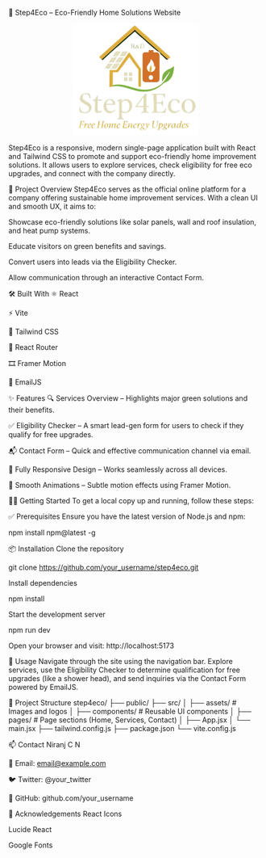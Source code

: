 🌿 Step4Eco – Eco-Friendly Home Solutions Website
<p align="center">
<img src="src/assets/images/mainlogo2.png" alt="Step4Eco Logo" width="250" />
</p>

Step4Eco is a responsive, modern single-page application built with React and Tailwind CSS to promote and support eco-friendly home improvement solutions. It allows users to explore services, check eligibility for free eco upgrades, and connect with the company directly.

🚀 Project Overview
Step4Eco serves as the official online platform for a company offering sustainable home improvement services. With a clean UI and smooth UX, it aims to:

Showcase eco-friendly solutions like solar panels, wall and roof insulation, and heat pump systems.

Educate visitors on green benefits and savings.

Convert users into leads via the Eligibility Checker.

Allow communication through an interactive Contact Form.

🛠 Built With
⚛️ React

⚡ Vite

🎨 Tailwind CSS

🧭 React Router

🎞️ Framer Motion

📧 EmailJS

✨ Features
🔍 Services Overview – Highlights major green solutions and their benefits.

✅ Eligibility Checker – A smart lead-gen form for users to check if they qualify for free upgrades.

📬 Contact Form – Quick and effective communication channel via email.

📱 Fully Responsive Design – Works seamlessly across all devices.

🎥 Smooth Animations – Subtle motion effects using Framer Motion.

🧑‍💻 Getting Started
To get a local copy up and running, follow these steps:

✅ Prerequisites
Ensure you have the latest version of Node.js and npm:

npm install npm@latest -g

📦 Installation
Clone the repository

git clone https://github.com/your_username/step4eco.git

Install dependencies

npm install

Start the development server

npm run dev

Open your browser and visit:
http://localhost:5173

📖 Usage
Navigate through the site using the navigation bar. Explore services, use the Eligibility Checker to determine qualification for free upgrades (like a shower head), and send inquiries via the Contact Form powered by EmailJS.

📎 Project Structure
step4eco/
├── public/
├── src/
│   ├── assets/          # Images and logos
│   ├── components/      # Reusable UI components
│   ├── pages/           # Page sections (Home, Services, Contact)
│   ├── App.jsx
│   └── main.jsx
├── tailwind.config.js
├── package.json
└── vite.config.js

📫 Contact
Niranj C N

📧 Email: email@example.com

🐦 Twitter: @your_twitter

🔗 GitHub: github.com/your_username

🙌 Acknowledgements
React Icons

Lucide React

Google Fonts
